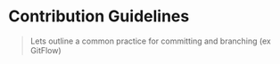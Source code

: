 # Contribution Guidelines

> Lets outline a common practice for committing and branching (ex GitFlow)

